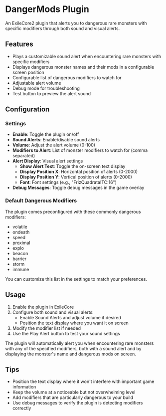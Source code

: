 # DangerMods Plugin

An ExileCore2 plugin that alerts you to dangerous rare monsters with specific modifiers through both sound and visual alerts.

## Features

- Plays a customizable sound alert when encountering rare monsters with specific modifiers
- Displays dangerous monster names and their mods in a configurable screen position
- Configurable list of dangerous modifiers to watch for
- Adjustable alert volume
- Debug mode for troubleshooting
- Test button to preview the alert sound

## Configuration

### Settings

- **Enable**: Toggle the plugin on/off
- **Sound Alerts**: Enable/disable sound alerts
- **Volume**: Adjust the alert volume (0-100)
- **Modifiers to Alert**: List of monster modifiers to watch for (comma separated)
- **Alert Display**: Visual alert settings
  - **Show Alert Text**: Toggle the on-screen text display
  - **Display Position X**: Horizontal position of alerts (0-2000)
  - **Display Position Y**: Vertical position of alerts (0-2000)
  - **Font**: Font settings (e.g., "FrizQuadrataITC:16")
- **Debug Messages**: Toggle debug messages in the game overlay

### Default Dangerous Modifiers

The plugin comes preconfigured with these commonly dangerous modifiers:

- volatile
- ondeath
- speed
- proximal
- explo
- beacon
- barrier
- storm
- immune

You can customize this list in the settings to match your preferences.

## Usage

1. Enable the plugin in ExileCore
2. Configure both sound and visual alerts:
   - Enable Sound Alerts and adjust volume if desired
   - Position the text display where you want it on screen
3. Modify the modifier list if needed
4. Use the Play Alert button to test your sound settings

The plugin will automatically alert you when encountering rare monsters with any of the specified modifiers, both with a sound alert and by displaying the monster's name and dangerous mods on screen.

## Tips

- Position the text display where it won't interfere with important game information
- Keep the volume at a noticeable but not overwhelming level
- Add modifiers that are particularly dangerous to your build
- Use debug messages to verify the plugin is detecting modifiers correctly